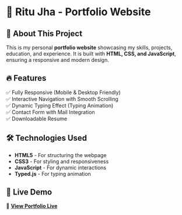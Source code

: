 # 🌟 Ritu Jha - Portfolio Website  

## 🚀 About This Project  
This is my personal **portfolio website** showcasing my skills, projects, education, and experience. It is built with **HTML, CSS, and JavaScript**, ensuring a responsive and modern design.  

## 🔥 Features  
✅ Fully Responsive (Mobile & Desktop Friendly)  
✅ Interactive Navigation with Smooth Scrolling  
✅ Dynamic Typing Effect (Typing Animation)  
✅ Contact Form with Mail Integration  
✅ Downloadable Resume  

## 🛠️ Technologies Used  
- **HTML5** - For structuring the webpage  
- **CSS3** - For styling and responsiveness  
- **JavaScript** - For dynamic interactions  
- **Typed.js** - For typing animation  

## 📌 Live Demo  
🚀 **[View Portfolio Live](https://ritu0520.github.io/Portfolio/)**  

